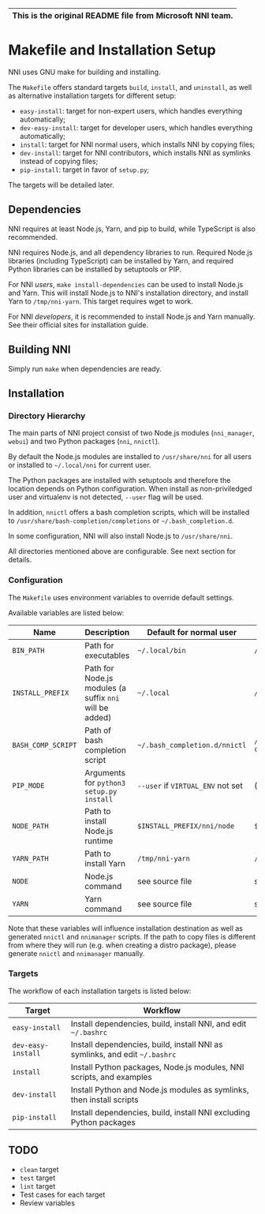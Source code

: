 | This is the original README file from Microsoft NNI team. |
| :-------------: |
# Makefile and Installation Setup

NNI uses GNU make for building and installing.

The `Makefile` offers standard targets `build`, `install`, and `uninstall`, as well as alternative installation targets for different setup:

* `easy-install`: target for non-expert users, which handles everything automatically;
* `dev-easy-install`: target for developer users, which handles everything automatically;
* `install`: target for NNI normal users, which installs NNI by copying files;
* `dev-install`: target for NNI contributors, which installs NNI as symlinks instead of copying files;
* `pip-install`: target in favor of `setup.py`;

The targets will be detailed later.

## Dependencies

NNI requires at least Node.js, Yarn, and pip to build, while TypeScript is also recommended.

NNI requires Node.js, and all dependency libraries to run.
Required Node.js libraries (including TypeScript) can be installed by Yarn, and required Python libraries can be installed by setuptools or PIP.

For NNI *users*, `make install-dependencies` can be used to install Node.js and Yarn.
This will install Node.js to NNI's installation directory, and install Yarn to `/tmp/nni-yarn`.
This target requires wget to work.

For NNI *developers*, it is recommended to install Node.js and Yarn manually.
See their official sites for installation guide.

## Building NNI

Simply run `make` when dependencies are ready.

## Installation

### Directory Hierarchy

The main parts of NNI project consist of two Node.js modules (`nni_manager`, `webui`) and two Python packages (`nni`, `nnictl`).

By default the Node.js modules are installed to `/usr/share/nni` for all users or installed to `~/.local/nni` for current user.

The Python packages are installed with setuptools and therefore the location depends on Python configuration.
When install as non-priviledged user and virtualenv is not detected, `--user` flag will be used.

In addition, `nnictl` offers a bash completion scripts, which will be installed to `/usr/share/bash-completion/completions` or `~/.bash_completion.d`.

In some configuration, NNI will also install Node.js to `/usr/share/nni`.

All directories mentioned above are configurable. See next section for details.

### Configuration

The `Makefile` uses environment variables to override default settings.

Available variables are listed below:

| Name               | Description                                             | Default for normal user           | Default for root                                |
|--------------------|---------------------------------------------------------|-----------------------------------|-------------------------------------------------|
| `BIN_PATH`         | Path for executables                                    | `~/.local/bin`                    | `/usr/bin`                                      |
| `INSTALL_PREFIX`   | Path for Node.js modules (a suffix `nni` will be added) | `~/.local`                        | `/usr/share`                                    |
| `BASH_COMP_SCRIPT` | Path of bash completion script                          | `~/.bash_completion.d/nnictl`     | `/usr/share/bash-completion/completions/nnictl` |
| `PIP_MODE`         | Arguments for `python3 setup.py install`                | `--user` if `VIRTUAL_ENV` not set | (empty)                                         |
| `NODE_PATH`        | Path to install Node.js runtime                         | `$INSTALL_PREFIX/nni/node`        | `$INSTALL_PREFIX/nni/node`                      |
| `YARN_PATH`        | Path to install Yarn                                    | `/tmp/nni-yarn`                   | `/tmp/nni-yarn`                                 |
| `NODE`             | Node.js command                                         | see source file                   | see source file                                 |
| `YARN`             | Yarn command                                            | see source file                   | see source file                                 |

Note that these variables will influence installation destination as well as generated `nnictl` and `nnimanager` scripts.
If the path to copy files is different from where they will run (e.g. when creating a distro package), please generate `nnictl` and `nnimanager` manually.

### Targets

The workflow of each installation targets is listed below:

| Target                   | Workflow                                                                   |
|--------------------------|----------------------------------------------------------------------------|
| `easy-install`           | Install dependencies, build, install NNI, and edit `~/.bashrc`             |
| `dev-easy-install`       | Install dependencies, build, install NNI as symlinks, and edit `~/.bashrc` |
| `install`                | Install Python packages, Node.js modules, NNI scripts, and examples        |
| `dev-install`            | Install Python and Node.js modules as symlinks, then install scripts       |
| `pip-install`            | Install dependencies, build, install NNI excluding Python packages         |

## TODO

* `clean` target
* `test` target
* `lint` target
* Test cases for each target
* Review variables
